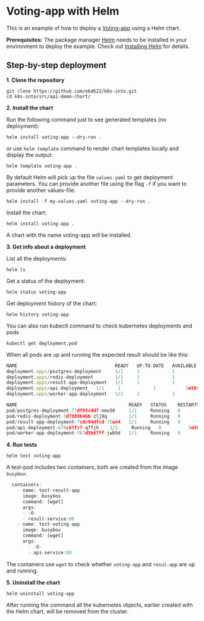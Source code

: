 # Voting-app with Helm

This is an example of how to deploy a [Voting-app](https://github.com/ebd622/k8s-into/blob/master/session_4.md) using a Helm chart. 

**Prerequisites:** The package manager [Helm](https://helm.sh/) needs to be installed in your environment to deploy the example. Check out [Installing Helm](https://helm.sh/docs/intro/install/) for details.

## Step-by-step deployment

**1. Clone the repository**
```
git clone https://github.com/ebd622/k8s-into.git
cd k8s-into/src/api-demo-chart/
```

**2. Install the chart**

Run the following command just to see generated templates (no deployment):

```
helm install voting-app --dry-run .
```
or use `helm template` command to render chart templates locally and display the output:
```
helm template voting-app .
```

By default Helm will pick up the file `values.yaml` to get deployment parameters. You can provide another file using the flag `-f` if you want to provide another values-file:

```
helm install -f my-values.yaml voting-app --dry-run .
```

Install the chart:
```
helm install voting-app .
```
A chart with the name voting-app will be installed.
 

**3. Get info about a deployment**

List all the deployments:
```
helm ls
```
Get a status of the deployment:

```
helm status voting-app
```

Get deployment history of the chart:
```
helm history voting-app
```
You can also run kubectl command to check kubernetes deployments and pods

```
kubectl get deployment,pod
```
When all pods are up and running the expected result should be like this:


```javascript
NAME                                    READY   UP-TO-DATE   AVAILABLE   AGE
deployment.apps/postgres-deployment     1/1     1            1           5m58s
deployment.apps/redis-deployment        1/1     1            1           5m58s
deployment.apps/result-app-deployment   1/1     1            1           5m58s
deployment.apps/api-deployment   1/1     1            1           5m58s
deployment.apps/worker-app-deployment   1/1     1            1           5m58s

NAME                                         READY   STATUS    RESTARTS   AGE
pod/postgres-deployment-77df95cdd7-nmx56     1/1     Running   0          5m58s
pod/redis-deployment-5d7988b4bb-zlj9q        1/1     Running   0          5m58s
pod/result-app-deployment-7cdc94dfcd-75wn4   1/1     Running   0          5m58s
pod/api-deployment-678c67fc7-q7fjh    1/1     Running   0          5m58s
pod/worker-app-deployment-767d5b67ff-jwb5d   1/1     Running   0          5m58s
```


**4. Run tests**

```
helm test voting-app
```

A test-pod includes two containers, both are created from the image `busybox`:

```javascript
  containers:
    - name: test-result-app
      image: busybox
      command: [wget]
      args:
      - -O-
      - result-service:80
    - name: test-voting-app
      image: busybox
      command: [wget]
      args:
        - -O-
        - api-service:80
```
The containers use `wget` to check whether `voting-app` and `resul-app` are up and running. 

**5. Uninstall the chart**
```
helm uninstall voting-app
```
After running the command all the kubernetes objects, earlier created with the Helm chart, will be removed from the cluster.
